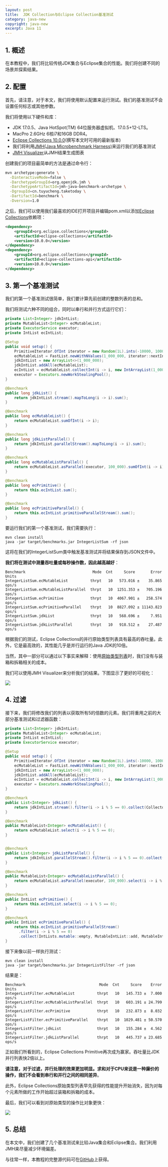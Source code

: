 ```yaml
---
layout: post
title:  JDK Collection与Eclipse Collection基准测试
category: java-new
copyright: java-new
excerpt: Java 11
---
```


## 1. 概述

在本教程中，我们将比较传统JDK集合与Eclipse集合的性能。我们将创建不同的场景并探索结果。

## 2. 配置

首先，请注意，对于本文，我们将使用默认配置来运行测试。我们的基准测试不会设置任何标志或其他参数。

我们将使用以下硬件和库：

-   JDK 17.0.5、Java HotSpot(TM) 64位服务器虚拟机、17.0.5+12-LTS。
-   MacPro 2.6GHz 6核i7和16GB DDR4。
-   [Eclipse Collections 10.0.0](https://search.maven.org/search?q=a:eclipse-collections)(撰写本文时可用的最新版本)
-   我们将利用[JMH(Java Microbenchmark Harness)](https://www.baeldung.com/java-microbenchmark-harness)来运行我们的基准测试
-   [JMH Visualizer](http://jmh.morethan.io/)从JMH结果生成图表

创建我们的项目最简单的方法是通过命令行：

```bash
mvn archetype:generate \
  -DinteractiveMode=false \
  -DarchetypeGroupId=org.openjdk.jmh \
  -DarchetypeArtifactId=jmh-java-benchmark-archetype \
  -DgroupId=cn.tuyucheng.taketoday \
  -DartifactId=benchmark \
  -Dversion=1.0
```

之后，我们可以使用我们最喜欢的IDE打开项目并编辑pom.xml以添加[Eclipse Collections](https://search.maven.org/search?q=a:eclipse-collections)依赖项：

```xml
<dependency>
    <groupId>org.eclipse.collections</groupId>
    <artifactId>eclipse-collections</artifactId>
    <version>10.0.0</version>
</dependency>
<dependency>
    <groupId>org.eclipse.collections</groupId>
    <artifactId>eclipse-collections-api</artifactId>
    <version>10.0.0</version>
</dependency>
```

## 3. 第一个基准测试

我们的第一个基准测试很简单，我们要计算先前创建的整数列表的总和。

我们将测试六种不同的组合，同时以串行和并行方式运行它们：

```java
private List<Integer> jdkIntList;
private MutableList<Integer> ecMutableList;
private ExecutorService executor;
private IntList ecIntList;

@Setup
public void setup() {
    PrimitiveIterator.OfInt iterator = new Random(1L).ints(-10000, 10000).iterator();
    ecMutableList = FastList.newWithNValues(1_000_000, iterator::nextInt);
    jdkIntList = new ArrayList<>(1_000_000);
    jdkIntList.addAll(ecMutableList);
    ecIntList = ecMutableList.collectInt(i -> i, new IntArrayList(1_000_000));
    executor = Executors.newWorkStealingPool();
}

@Benchmark
public long jdkList() {
    return jdkIntList.stream().mapToLong(i -> i).sum();
}

@Benchmark
public long ecMutableList() {
    return ecMutableList.sumOfInt(i -> i);
}

@Benchmark
public long jdkListParallel() {
    return jdkIntList.parallelStream().mapToLong(i -> i).sum();
}

@Benchmark
public long ecMutableListParallel() {
    return ecMutableList.asParallel(executor, 100_000).sumOfInt(i -> i);
}

@Benchmark
public long ecPrimitive() { 
    return this.ecIntList.sum(); 
}

@Benchmark
public long ecPrimitiveParallel() {
    return this.ecIntList.primitiveParallelStream().sum(); 
}
```

要运行我们的第一个基准测试，我们需要执行：

```shell
mvn clean install
java -jar target/benchmarks.jar IntegerListSum -rf json
```

这将在我们的IntegerListSum类中触发基准测试并将结果保存到JSON文件中。

**我们将在测试中测量吞吐量或每秒操作数，因此越高越好**：

```shell
Benchmark                              Mode  Cnt     Score       Error  Units
IntegerListSum.ecMutableList          thrpt   10   573.016 ±    35.865  ops/s
IntegerListSum.ecMutableListParallel  thrpt   10  1251.353 ±   705.196  ops/s
IntegerListSum.ecPrimitive            thrpt   10  4067.901 ±   258.574  ops/s
IntegerListSum.ecPrimitiveParallel    thrpt   10  8827.092 ± 11143.823  ops/s
IntegerListSum.jdkList                thrpt   10   568.696 ±     7.951  ops/s
IntegerListSum.jdkListParallel        thrpt   10   918.512 ±    27.487  ops/s
```

根据我们的测试，Eclipse Collections的并行原始类型列表具有最高的吞吐量。此外，它是最高效的，其性能几乎是并行运行的Java JDK的10倍。

当然，其中一部分可以通过以下事实来解释：使用[原始类型列表](https://www.baeldung.com/java-eclipse-primitive-collections)时，我们没有与装箱和拆箱相关的成本。

我们可以使用JMH Visualizer来分析我们的结果。下图显示了更好的可视化：

![](/assets/images/2023/javanew/jdkcollectionsvseclipsecollections01.png)

## 4. 过滤

接下来，我们将修改我们的列表以获取所有5的倍数的元素。我们将重用之前的大部分基准测试和过滤器函数：

```java
private List<Integer> jdkIntList;
private MutableList<Integer> ecMutableList;
private IntList ecIntList;
private ExecutorService executor;

@Setup
public void setup() {
    PrimitiveIterator.OfInt iterator = new Random(1L).ints(-10000, 10000).iterator();
    ecMutableList = FastList.newWithNValues(1_000_000, iterator::nextInt);
    jdkIntList = new ArrayList<>(1_000_000);
    jdkIntList.addAll(ecMutableList);
    ecIntList = ecMutableList.collectInt(i -> i, new IntArrayList(1_000_000));
    executor = Executors.newWorkStealingPool();
}

@Benchmark
public List<Integer> jdkList() {
    return jdkIntList.stream().filter(i -> i % 5 == 0).collect(Collectors.toList());
}

@Benchmark
public MutableList<Integer> ecMutableList() {
    return ecMutableList.select(i -> i % 5 == 0);
}


@Benchmark
public List<Integer> jdkListParallel() {
    return jdkIntList.parallelStream().filter(i -> i % 5 == 0).collect(Collectors.toList());
}

@Benchmark
public MutableList<Integer> ecMutableListParallel() {
    return ecMutableList.asParallel(executor, 100_000).select(i -> i % 5 == 0).toList();
}

@Benchmark
public IntList ecPrimitive() {
    return this.ecIntList.select(i -> i % 5 == 0);
}

@Benchmark
public IntList ecPrimitiveParallel() {
    return this.ecIntList.primitiveParallelStream()
      .filter(i -> i % 5 == 0)
      .collect(IntLists.mutable::empty, MutableIntList::add, MutableIntList::addAll);
}
```

接下来像以前一样执行测试：

```shell
mvn clean install
java -jar target/benchmarks.jar IntegerListFilter -rf json
```

结果是：

```shell
Benchmark                                 Mode  Cnt     Score    Error  Units
IntegerListFilter.ecMutableList          thrpt   10   145.733 ±  7.000  ops/s
IntegerListFilter.ecMutableListParallel  thrpt   10   603.191 ± 24.799  ops/s
IntegerListFilter.ecPrimitive            thrpt   10   232.873 ±  8.032  ops/s
IntegerListFilter.ecPrimitiveParallel    thrpt   10  1029.481 ± 50.570  ops/s
IntegerListFilter.jdkList                thrpt   10   155.284 ±  4.562  ops/s
IntegerListFilter.jdkListParallel        thrpt   10   445.737 ± 23.685  ops/s
```

正如我们所看到的，Eclipse Collections Primitive再次成为赢家。吞吐量比JDK并行列表快2倍以上。

**请注意，对于过滤，并行处理的效果更加明显。求和对于CPU来说是一种廉价的操作，我们不会看到串行和并行之间的相同差异**。

此外，Eclipse Collections原始类型列表早先获得的性能提升开始消失，因为对每个元素所做的工作开始超过装箱和拆箱的成本。

最后，我们可以看到对原始类型的操作比对象更快：

![](/assets/images/2023/javanew/jdkcollectionsvseclipsecollections02.png)

## 5. 总结

在本文中，我们创建了几个基准测试来比较Java集合和Eclipse集合。我们利用JMH来尽量减少环境偏差。

与往常一样，本教程的完整源代码可在[GitHub](https://github.com/tuyucheng7/taketoday-tutorial4j/tree/master/java-core-modules/java-11-1)上获得。